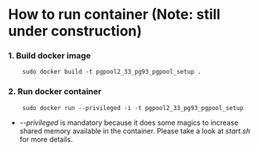 How to run container (Note: still under construction)
==================

### 1. Build docker image

```
	sudo docker build -t pgpool2_33_pg93_pgpool_setup .
```

### 2. Run docker container

```
	sudo docker run --privileged -i -t pgpool2_33_pg93_pgpool_setup
```
* *--privileged* is mandatory because it does some magics to increase shared memory available in the container. Please take a look at *start.sh* for more details.

